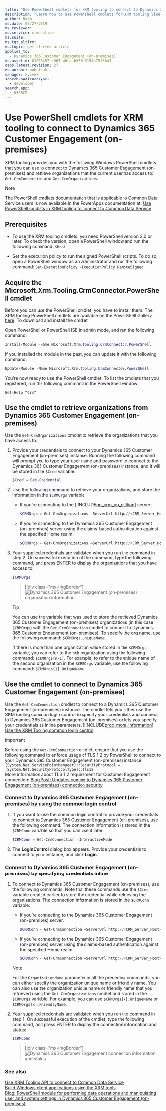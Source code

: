 ```yaml
---
title: "Use PowerShell cmdlets for XRM tooling to connect to Dynamics 365 Customer Engagement (on-premises) (Developer Guide for Dynamics 365 Customer Engagement)| MicrosoftDocs"
description: "Learn how to use Powershell cmdlets for XRM tooling like Get-CrmConnection and Get-CrmOrganizations to connect to Dynamics 365 Customer Engagement and retrieve organizations that the current user has access to"
author: Nkrb
ms.date: 03/27/2019
ms.reviewer: 
ms.service: crm-online
ms.suite: 
ms.tgt_pltfrm: 
ms.topic: get-started-article
applies_to: 
  - Dynamics 365 Customer Engagement (on-premises)
ms.assetid: 81816457-c963-46ca-b350-615fa75f56a7
caps.latest.revision: 27
ms.author: nabuthuk
manager: kvivek
search.audienceType: 
  - developer
search.app: 
  - D365CE
---
```


# Use PowerShell cmdlets for XRM tooling to connect to Dynamics 365 Customer Engagement (on-premises)

XRM tooling provides you with the following Windows PowerShell cmdlets that you can use to connect to Dynamics 365 Customer Engagement (on-premises) and retrieve organizations that the current user has access to: `Get-CrmConnection` and `Get-CrmOrganizations`.  

> [!NOTE]
> The PowerShell cmdlets documentation that is applicable to Common Data Service users is now available in the PowerApps documentation at: [Use PowerShell cmdlets in XRM tooling to connect to Common Data Service](/powerapps/developer/common-data-service/xrm-tooling/use-powershell-cmdlets-xrm-tooling-connect)
  
<a name="Prereq"></a> 

## Prerequisites  
  
- To use the XRM tooling cmdlets, you need PowerShell version 3.0 or later. To check the version, open a PowerShell window and run the following command: `$Host`  
  
- Set the execution policy to run the signed PowerShell scripts. To do so, open a PowerShell window as an administrator and run the following command: `Set-ExecutionPolicy -ExecutionPolicy RemoteSigned`  
  
<a name="register"></a>

## Acquire the Microsoft.Xrm.Tooling.CrmConnector.PowerShell cmdlet  

Before you can use the PowerShell cmdlet, you have to install them. The XRM tooling PowerShell cmdlets are available on the PowerShell Gallery [here](https://www.powershellgallery.com/packages/Microsoft.Xrm.Tooling.CrmConnector.PowerShell). To download and install the cmdlet
  
Open PowerShell or PowerShell ISE in admin mode, and run the following command:

   ```powershell
  Install-Module -Name Microsoft.Xrm.Tooling.CrmConnector.PowerShell
   ```  
If you installed the module in the past, you can update it with the following command:

   ```powershell
  Update-Module -Name Microsoft.Xrm.Tooling.CrmConnector.PowerShell
   ```
    
You’re now ready to use the PowerShell cmdlet. To list the cmdlets that you registered, run the following command in the PowerShell window:  
  
   ```powershell
  Get-Help “Crm”  
   ```  

<a name="RetrieveOrgs"></a>   

## Use the cmdlet to retrieve organizations from Dynamics 365 Customer Engagement (on-premises)

 Use the `Get-CrmOrganizations` cmdlet to retrieve the organizations that you have access to.  
  
1. Provide your credentials to connect to your  Dynamics 365 Customer Engagement (on-premises) instance. Running the following command will prompt you to type your user name and password to connect to the  Dynamics 365 Customer Engagement (on-premises) instance, and it will be stored in the `$Cred` variable.  
  
     ```powershell
    $Cred = Get-Credential  
     ```  

2. Use the following command to retrieve your organizations, and store the information in the `$CRMOrgs` variable:
  
   - If you’re connecting to the [!INCLUDE[pn_crm_op_edition](../../includes/pn-crm-onprem.md)] server:  
  
     ```powershell  
     $CRMOrgs = Get-CrmOrganizations –ServerUrl http://<CRM_Server_Host> –Credential $Cred  
     ```      
  
   - If you’re connecting to the  Dynamics 365 Customer Engagement (on-premises) server using the claims-based authentication against the specified Home realm:  
  
     ```powershell  
     $CRMOrgs = Get-CrmOrganizations –ServerUrl http://<CRM_Server_Host> –Credential $Cred –HomRealmURL http://<Identity_Provider_Address>  
     ```  
  
3. Your supplied credentials are validated when you run the command in step 2. On successful execution of the command, type the following command, and press ENTER to display the organizations that you have access to:  
  
   ```powershell  
   $CRMOrgs  
   ```  
   > [!div class="mx-imgBorder"]
   > ![Dynamics 365 Customer Engagement (on-premises) organization information](../media/xrmtooling-powershell-1.png)  
  
   > [!TIP]
   > You can use the variable that was used to store the retrieved  Dynamics 365 Customer Engagement (on-premises) organizations (in this case `$CRMOrgs`) with the `Get-CrmConnection` cmdlet to connect to  Dynamics 365 Customer Engagement (on-premises). To specify the org name, use the following command: `$CRMOrgs.UniqueName`.  
   >
   >  If there is more than one organization value stored in the `$CRMOrgs` variable, you can refer to the `nth` organization using the following command: `$CRMOrgs[n-1]`. For example, to refer to the unique name of the second organization in the `$CRMOrgs` variable, use the following command: `$CRMOrgs[1].UniqueName`. 
  
<a name="ConnecttoCRM"></a>
   
## Use the cmdlet to connect to Dynamics 365 Customer Engagement (on-premises)

 Use the `Get-CrmConnection` cmdlet to connect to a  Dynamics 365 Customer Engagement (on-premises) instance. The cmdlet lets you either use the XRM tooling common login control to specify your credentials and connect to  Dynamics 365 Customer Engagement (on-premises) or lets you specify your credentials as inline parameters. [!INCLUDE[proc_more_information](../../includes/proc-more-information.md)] [Use the XRM Tooling common login control](/powerapps/developer/common-data-service/xrm-tooling/use-xrm-tooling-common-login-control-client-applications)

> [!IMPORTANT]
> Before using the `Get-CrmConnection` cmdlet, ensure that you use the following command to enforce usage of TLS 1.2 by PowerShell to connect to your  Dynamics 365 Customer Engagement (on-premises) instance:<br/>
> `[System.Net.ServicePointManager]::SecurityProtocol = [System.Net.SecurityProtocolType]::Tls12`<br/>
> More information about TLS 1.2 requirement for Customer Engagement connection: [Blog Post: Updates coming to Dynamics 365 Customer Engagement (on-premises) connection security](https://blogs.msdn.microsoft.com/crm/2017/09/28/updates-coming-to-dynamics-365-customer-engagement-connection-security/)   
  
### Connect to  Dynamics 365 Customer Engagement (on-premises) by using the common login control  
  
1. If you want to use the common login control to provide your credentials to connect to  Dynamics 365 Customer Engagement (on-premises), use the following command. The connection information is stored in the `$CRMConn` variable so that you can use it later.  
  
   ```powershell  
   $CRMConn = Get-CrmConnection -InteractiveMode  
   ```  
  
2. The **LoginControl** dialog box appears. Provide your credentials to connect to your instance, and click **Login**.  
  
### Connect to Dynamics 365 Customer Engagement (on-premises) by specifying credentials inline  
  
1. To connect to Dynamics 365 Customer Engagement (on-premises), use the following commands. Note that these commands use the `$Cred` variable created earlier to store the credential while retrieving the organizations. The connection information is stored in the `$CRMConn` variable:
  
   - If you’re connecting to the Dynamics 365 Customer Engagement (on-premises) server:  
  
     ```powershell  
     $CRMConn = Get-CrmConnection –ServerUrl http://<CRM_Server_Host> -Credential $Cred -OrganizationName <OrgName>  
     ```
  
   - If you’re connecting to the Dynamics 365 Customer Engagement (on-premises) server using the claims-based authentication against the specified Home realm:  
  
     ```powershell  
     $CRMConn = Get-CrmConnection –ServerUrl http://<CRM_Server_Host> -Credential $Cred -OrganizationName <OrgName> –HomRealmURL http://<Identity_Provider_Address>  
     ```  
  
   > [!NOTE]
   > For the `OrganizationName` parameter in all the preceding commands, you can either specify the organization unique name or friendly name. You can also use the organization unique name or friendly name that you retrieved using the `Get-CrmOrganizations` cmdlet and stored in the `$CRMOrgs` variable. For example, you can use `$CRMOrgs[x].UniqueName` or `$CRMOrgs[x].FriendlyName`.  
  
2. Your supplied credentials are validated when you run the command in step 1. On successful execution of the cmdlet, type the following command, and press ENTER to display the connection information and status:  
  
   ```powershell  
   $CRMConn  
   ```  
  
   > [!div class="mx-imgBorder"]
   > ![Dynamics 365 Customer Engagement connection information and status](../media/xrm-tooling-powershell-2.png "Dynamics 365 Customer Engagement connection information and status")  
  
### See also

[Use XRM Tooling API to connect to Common Data Service](/powerapps/developer/common-data-service/xrm-tooling/use-crmserviceclient-constructors-connect)<br />
[Build Windows client applications using the XRM tools](/powerapps/developer/common-data-service/xrm-tooling/build-windows-client-applications-xrm-tools)<br /> 
[Blog: PowerShell module for performing data operations and manipulating user and system settings in Dynamics 365 Customer Engagement (on-premises)](http://blogs.msdn.com/b/crm/archive/2015/09/25/powershell-module-for-performing-data-operations-and-manipulating-user-and-system-settings-in-crm.aspx)
